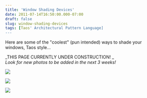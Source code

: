 ```yaml
---
title: 'Window Shading Devices'
date: 2011-07-14T16:50:00.000-07:00
draft: false
slug: window-shading-devices
tags: [Taos' Architectural Pattern Language]
---
```


Here are some of the "coolest" (pun intended) ways to shade your windows, Taos style...  
  

_THIS PAGE CURRENTLY UNDER CONSTRUCTION! _  
_Look for new photos to be added in the next 3 weeks!_

  

![](/images/blog/legacy/P1040810+%2528Medium%2529.JPG)

  

![](/images/blog/legacy/P1040814+%2528Medium%2529.JPG)

  

![](/images/blog/legacy/P1040876+%2528Medium%2529.JPG)